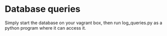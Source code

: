# Database queries

Simply start the database on your vagrant box, then run log_queries.py as a python program where it can access it.
